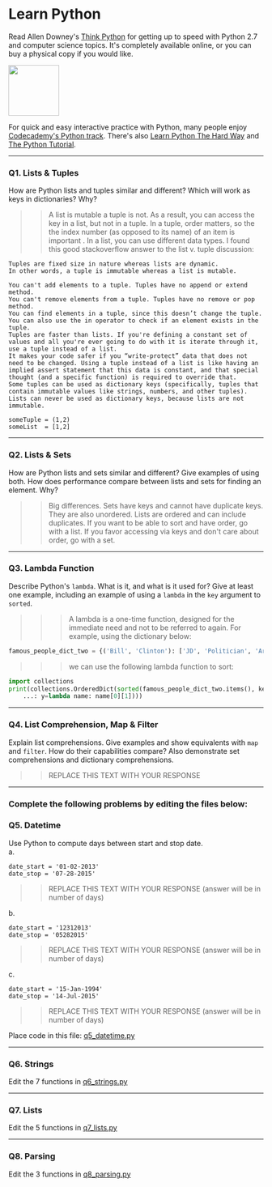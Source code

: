 # Learn Python

Read Allen Downey's [Think Python](http://www.greenteapress.com/thinkpython/) for getting up to speed with Python 2.7 and computer science topics. It's completely available online, or you can buy a physical copy if you would like.

<a href="http://www.greenteapress.com/thinkpython/"><img src="img/think_python.png" style="width: 100px;" target="_blank"></a>

For quick and easy interactive practice with Python, many people enjoy [Codecademy's Python track](http://www.codecademy.com/en/tracks/python). There's also [Learn Python The Hard Way](http://learnpythonthehardway.org/book/) and [The Python Tutorial](https://docs.python.org/2/tutorial/).

---

### Q1. Lists &amp; Tuples

How are Python lists and tuples similar and different? Which will work as keys in dictionaries? Why?

>> A list is mutable a tuple is not.  As a result, you can access the key in a list, but not in a tuple.  In a tuple, order matters, so the the index number (as opposed to its name) of an item is important .  In a list, you can use different data types.  I found this good stackoverflow answer to the list v. tuple discussion:
```
Tuples are fixed size in nature whereas lists are dynamic.
In other words, a tuple is immutable whereas a list is mutable.

You can't add elements to a tuple. Tuples have no append or extend method.
You can't remove elements from a tuple. Tuples have no remove or pop method.
You can find elements in a tuple, since this doesn’t change the tuple.
You can also use the in operator to check if an element exists in the tuple.
Tuples are faster than lists. If you're defining a constant set of values and all you're ever going to do with it is iterate through it, use a tuple instead of a list.
It makes your code safer if you “write-protect” data that does not need to be changed. Using a tuple instead of a list is like having an implied assert statement that this data is constant, and that special thought (and a specific function) is required to override that.
Some tuples can be used as dictionary keys (specifically, tuples that contain immutable values like strings, numbers, and other tuples). Lists can never be used as dictionary keys, because lists are not immutable.
```

```
someTuple = (1,2)
someList  = [1,2]
```

---

### Q2. Lists &amp; Sets

How are Python lists and sets similar and different? Give examples of using both. How does performance compare between lists and sets for finding an element. Why?

>> Big differences.  Sets have keys and cannot have duplicate keys.  They are also unordered.  Lists are ordered and can include duplicates.  If you want to be able to sort and have order, go with a list. If you favor accessing via keys and don't care about order, go with a set.

---

### Q3. Lambda Function

Describe Python's `lambda`. What is it, and what is it used for? Give at least one example, including an example of using a `lambda` in the `key` argument to `sorted`.

>>> A lambda is a one-time function, designed for the immediate need and not to be referred to again. For example, using the dictionary below:
```python
famous_people_dict_two = {('Bill', 'Clinton'): ['JD', 'Politician', 'Arkansas'], ('George', 'Clinton'): ['High School', 'Musician', 'North Carolina'], ('John', 'Kennedy'): ['JD', 'Politician', 'Massachusetts'], ('William','Kennedy'): ['BA', 'Writer', 'New York'], ('Steve','Kerr'): ['BA', 'Athlete', 'Lebanon'] }
```

>>> we can use the following lambda function to sort:
```python
import collections
print(collections.OrderedDict(sorted(famous_people_dict_two.items(), ke
    ...: y=lambda name: name[0][1])))

```
---

### Q4. List Comprehension, Map &amp; Filter

Explain list comprehensions. Give examples and show equivalents with `map` and `filter`. How do their capabilities compare? Also demonstrate set comprehensions and dictionary comprehensions.

>> REPLACE THIS TEXT WITH YOUR RESPONSE

---

### Complete the following problems by editing the files below:

### Q5. Datetime
Use Python to compute days between start and stop date.   
a.  

```
date_start = '01-02-2013'    
date_stop = '07-28-2015'
```

>> REPLACE THIS TEXT WITH YOUR RESPONSE (answer will be in number of days)

b.  
```
date_start = '12312013'  
date_stop = '05282015'  
```

>> REPLACE THIS TEXT WITH YOUR RESPONSE (answer will be in number of days)

c.  
```
date_start = '15-Jan-1994'      
date_stop = '14-Jul-2015'  
```

>> REPLACE THIS TEXT WITH YOUR RESPONSE  (answer will be in number of days)

Place code in this file: [q5_datetime.py](python/q5_datetime.py)

---

### Q6. Strings
Edit the 7 functions in [q6_strings.py](python/q6_strings.py)

---

### Q7. Lists
Edit the 5 functions in [q7_lists.py](python/q7_lists.py)

---

### Q8. Parsing
Edit the 3 functions in [q8_parsing.py](python/q8_parsing.py)





